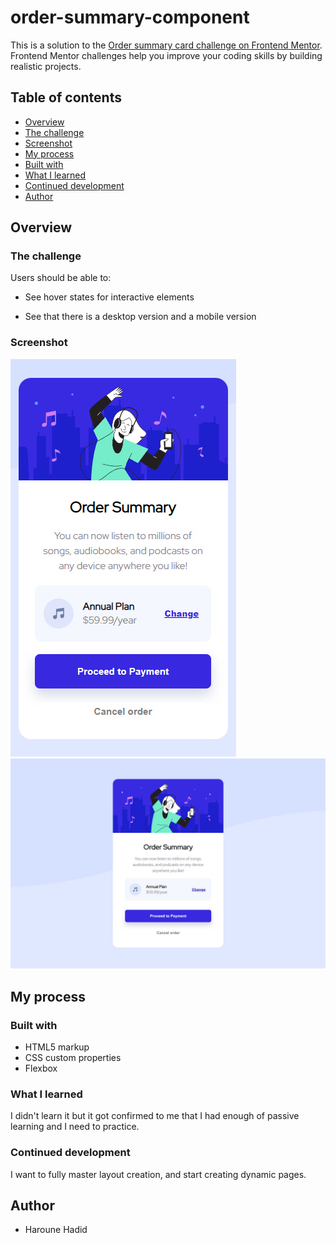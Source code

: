 # order-summary-component

This is a solution to the [Order summary card challenge on Frontend Mentor](https://www.frontendmentor.io/challenges/order-summary-component-QlPmajDUj). Frontend Mentor challenges help you improve your coding skills by building realistic projects. 

## Table of contents

- [Overview](#overview)
 - [The challenge](#the-challenge)
 - [Screenshot](#screenshot)
- [My process](#my-process)
 - [Built with](#built-with)
 - [What I learned](#what-i-learned)
 - [Continued development](#continued-development)
- [Author](#author)

## Overview

### The challenge

Users should be able to:

- See hover states for interactive elements

- See that there is a desktop version and a mobile version

### Screenshot

![project-mobile-design](./Screenshots/mobile-design.jpg)
![project-desktop-design](./Screenshots/desktop-design.jpg)

## My process

### Built with

- HTML5 markup
- CSS custom properties
- Flexbox

### What I learned

I didn't learn it but it got confirmed to me that I had enough of passive learning and I need to practice.

### Continued development

I want to fully master layout creation, and start creating dynamic pages.

## Author

- Haroune Hadid